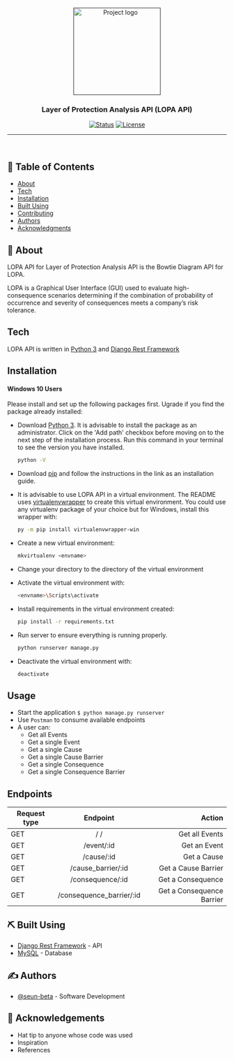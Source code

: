<p align="center">
  <a href="" rel="noopener">
 <img width=200px height=200px src="https://i.imgur.com/6wj0hh6.jpg" alt="Project logo"></a>
</p>

<h3 align="center">Layer of Protection Analysis API (<strong>LOPA API</strong>)</h3>

<div align="center">

[![Status](https://img.shields.io/badge/status-active-success.svg)]()
[![License](https://img.shields.io/badge/license-MIT-blue.svg)](/LICENSE)

</div>

---


<p align="center">
    <br> 
</p>

## 📝 Table of Contents

- [About](#about)
- [Tech](#tech)
- [Installation](#installation)
- [Built Using](#built_using)
- [Contributing](../CONTRIBUTING.md)
- [Authors](#authors)
- [Acknowledgments](#acknowledgement)


## 🧐 About <a name = "about"></a>

LOPA API for Layer of Protection Analysis API is the Bowtie Diagram API for LOPA.

LOPA is a Graphical User Interface (GUI) used to evaluate high-consequence scenarios determining if the combination of probability of occurrence and severity of consequences meets a company’s risk tolerance. 

## Tech <a name = "tech"></a>

LOPA API is written in [Python 3](https://www.python.org) and [Django Rest Framework](http://www.django-rest-framework.org/)
  
## Installation  <a name = "installation"></a>
  
#### Windows 10 Users

Please install and set up the following packages first. Ugrade if you find the package already installed:  
* Download [Python 3](https://www.python.org/downloads/). It is advisable to install the package as an administrator. Click on the 'Add path' checkbox before moving on to the next step of the installation process. Run this command in your terminal to see the version you have installed.  
  ```sh
  python -V
  ```  
* Download [pip](https://pip.pypa.io/en/latest/installing) and follow the instructions in the link as an installation guide.  

* It is advisable to use LOPA API in a virtual environment. The README uses [virtualenvwrapper](https://virtualenvwrapper.readthedocs.io/en/latest/install.html#basic-installation) to create this virtual environment. You could use any virtualenv package of your choice but for Windows, install this wrapper with:
  ```sh 
  py -m pip install virtualenvwrapper-win 
  ```
  
* Create a new virtual environment:
  ```sh
  mkvirtualenv <envname>
  ```
* Change your directory to the directory of the virtual environment

* Activate the virtual environment with:
  ```sh
  <envname>\Scripts\activate
  ```
* Install requirements in the virtual environment created:

  ```sh
  pip install -r requirements.txt
  ```
* Run server to ensure everything is running properly.
  ```sh
  python runserver manage.py
  ```
* Deactivate the virtual environment with:
  ```sh
  deactivate
  ```


## Usage
* Start the application `$ python manage.py runserver`
* Use `Postman` to consume available endpoints
* A user can:
  * Get all Events
  * Get a single Event
  * Get a single Cause
  * Get a single Cause Barrier
  * Get a single Consequence
  * Get a single Consequence Barrier

## Endpoints
| Request type      | Endpoint          | Action |
| ------------- |:-------------:| -----:|
| GET         | / / | Get all Events|
| GET         | /event/:id  | Get an Event |
| GET         | /cause/:id  | Get a Cause |
| GET         | /cause_barrier/:id  | Get a Cause Barrier |
| GET          | /consequence/:id      | Get a Consequence
| GET        | /consequence_barrier/:id  | Get a Consequence Barrier |



## ⛏️ Built Using <a name = "built_using"></a>

- [Django Rest Framework](http://www.django-rest-framework.org/) - API
- [MySQL](https://www.mysql.com/) - Database


## ✍️ Authors <a name = "authors"></a>

- [@seun-beta](https://github.com/seun-beta) - Software Development



## 🎉 Acknowledgements <a name = "acknowledgement"></a>

- Hat tip to anyone whose code was used
- Inspiration
- References
